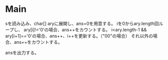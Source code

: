 # Main
sを読み込み、char[] aryに展開し、ans=0を用意する。
iを0からary.length回ループし、
ary[i]!='0'の場合、ans++をカウントする。
i<ary.length-1 && ary[i+1]=='0'の場合、ans++、i++を更新する。（"00"の場合）
それ以外の場合、ans++をカウントする。

ansを出力する。
